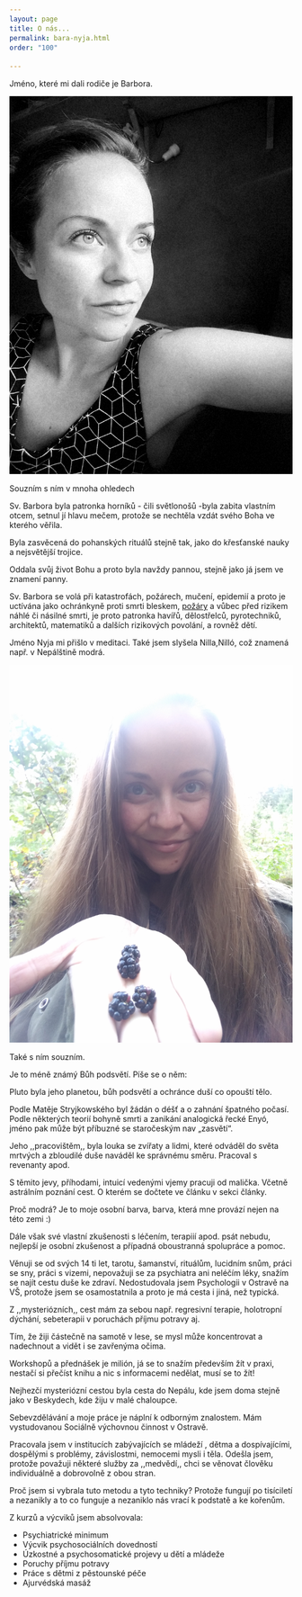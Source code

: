 ```yaml
---
layout: page
title: O nás...
permalink: bara-nyja.html
order: "100"

---
```

Jméno, které mi dali rodiče je Barbora.

![](/uploads/1567057213409.jpg)

Souzním s ním v mnoha ohledech

Sv. Barbora byla patronka horníků - čili světlonošů -byla zabita vlastním otcem, setnul jí hlavu mečem, protože se nechtěla vzdát svého Boha ve kterého věřila.

Byla zasvěcená do pohanských rituálů stejně tak, jako do křesťanské nauky a nejsvětější trojice.

Oddala svůj život Bohu a proto byla navždy pannou, stejně jako já jsem ve znamení panny.

Sv. Barbora se volá při katastrofách, požárech, mučení, epidemií a proto je uctívána jako ochránkyně proti smrti bleskem, [požáry](https://cs.wikipedia.org/wiki/Po%C5%BE%C3%A1r "Požár") a vůbec před rizikem náhlé či násilné smrti, je proto patronka havířů, dělostřelců, pyrotechniků, architektů, matematiků a dalších rizikových povolání, a rovněž dětí.

Jméno Nyja mi přišlo v meditaci. Také jsem slyšela Nilla,Nilló, což znamená např. v Nepálštině modrá.

![](/uploads/img_20201002_113159.jpg)

Také s ním souzním.

Je to méně známý Bůh podsvětí. Píše se o něm:

Pluto byla jeho planetou, bůh podsvětí a ochránce duší co opouští tělo.

Podle Matěje Stryjkowského byl žádán o déšť a o zahnání špatného počasí. Podle některých teorií bohyně smrti a zanikání analogická řecké Enyó, jméno pak může být příbuzné se staročeským nav „zasvětí“.

Jeho ,,pracovištěm,, byla louka se zvířaty a lidmi, které odváděl do světa mrtvých a zbloudilé duše naváděl ke správnému směru. Pracoval s revenanty apod.

S těmito jevy, příhodami, intuicí vedenými vjemy pracuji od malička. Včetně astrálním poznání cest. O kterém se dočtete ve článku v sekci články.

Proč modrá? Je to moje osobní barva, barva, která mne provází nejen na této zemi :)

Dále však své vlastní zkušenosti s léčením, terapiií apod. psát nebudu, nejlepší je osobní zkušenost a případná oboustranná spolupráce a pomoc.

Věnuji se od svých 14 ti let, tarotu, šamanství, rituálům, lucidním snům, práci se sny, práci s vizemi, nepovažuji se za psychiatra ani neléčím léky, snažím se najít cestu duše ke zdraví. Nedostudovala jsem Psychologii v Ostravě na VŠ, protože jsem se osamostatnila a proto je má cesta i jiná, než typická.

Z ,,mysteriózních,, cest mám za sebou např. regresivní terapie, holotropní dýchání, sebeterapii v poruchách příjmu potravy aj.

Tím, že žiji částečně na samotě v lese, se mysl může koncentrovat a nadechnout a vidět i se zavřenýma očima.

Workshopů a přednášek je milión, já se to snažím především žít v praxi, nestačí si přečíst knihu a nic s informacemi nedělat, musí se to žít!

Nejhezčí mysteriózní cestou byla cesta do Nepálu, kde jsem doma stejně jako v Beskydech, kde žiju v malé chaloupce.

Sebevzdělávání a moje práce je náplní k odborným znalostem. Mám vystudovanou Sociálně výchovnou činnost v Ostravě.

Pracovala jsem v institucích zabývajících se mládeží , dětma a dospívajícími, dospělými s problémy, závislostmi, nemocemi mysli i těla. Odešla jsem, protože považuji některé služby za ,,medvědí,, chci se věnovat člověku individuálně a dobrovolně z obou stran.

Proč jsem si vybrala tuto metodu a tyto techniky? Protože fungují po tisíciletí a nezanikly a to co funguje a nezaniklo nás vrací k podstatě a ke kořenům.

Z kurzů a výcviků jsem absolvovala:

* Psychiatrické minimum
* Výcvik psychosociálních dovedností
* Úzkostné a psychosomatické projevy u dětí a mládeže
* Poruchy příjmu potravy
* Práce s dětmi z pěstounské péče
* Ajurvédská masáž